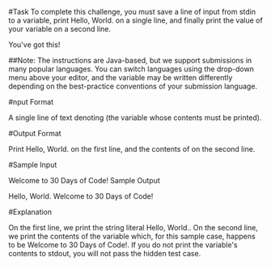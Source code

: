 #Task 
To complete this challenge, you must save a line of input from stdin to a variable, print Hello, World. on a single line, and finally print the value of your variable on a second line.

You've got this!

##Note: The instructions are Java-based, but we support submissions in many popular languages. You can switch languages using the drop-down menu above your editor, and the  variable may be written differently depending on the best-practice conventions of your submission language.

#nput Format

A single line of text denoting  (the variable whose contents must be printed).

#Output Format

Print Hello, World. on the first line, and the contents of  on the second line.

#Sample Input

Welcome to 30 Days of Code!
Sample Output

Hello, World. 
Welcome to 30 Days of Code!

#Explanation

On the first line, we print the string literal Hello, World.. On the second line, we print the contents of the variable which, for this sample case, happens to be Welcome to 30 Days of Code!. If you do not print the variable's contents to stdout, you will not pass the hidden test case.